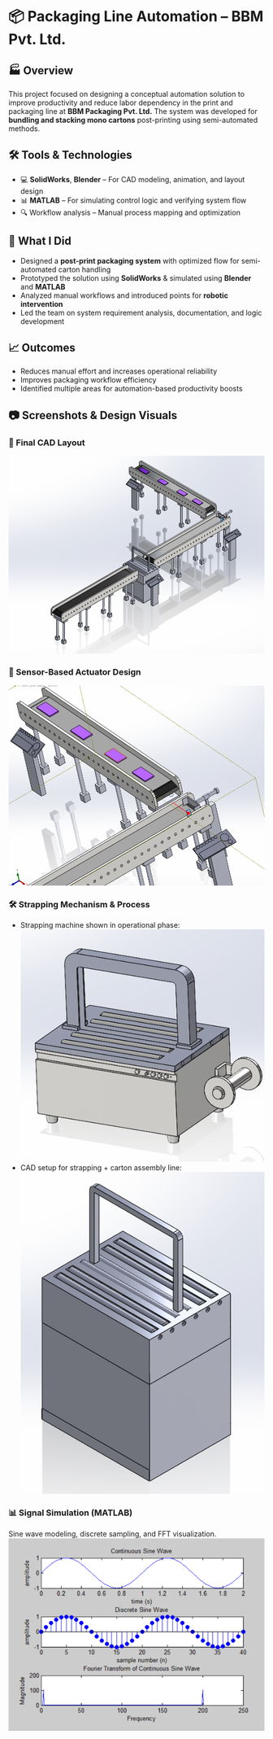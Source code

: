# 📦 Packaging Line Automation – BBM Pvt. Ltd.

## 🏭 Overview
This project focused on designing a conceptual automation solution to improve productivity and reduce labor dependency in the print and packaging line at **BBM Packaging Pvt. Ltd.** The system was developed for **bundling and stacking mono cartons** post-printing using semi-automated methods.

## 🛠️ Tools & Technologies
- 💻 **SolidWorks**, **Blender** – For CAD modeling, animation, and layout design  
- 📊 **MATLAB** – For simulating control logic and verifying system flow  
- 🔍 Workflow analysis – Manual process mapping and optimization

## 🚀 What I Did
- Designed a **post-print packaging system** with optimized flow for semi-automated carton handling  
- Prototyped the solution using **SolidWorks** & simulated using **Blender** and **MATLAB**  
- Analyzed manual workflows and introduced points for **robotic intervention**  
- Led the team on system requirement analysis, documentation, and logic development

## 📈 Outcomes
- Reduces manual effort and increases operational reliability  
- Improves packaging workflow efficiency  
- Identified multiple areas for automation-based productivity boosts

## 📷 Screenshots & Design Visuals

### 🧩 Final CAD Layout
![Final Assembly](images/Final%20Assembly.png)

### 🤖 Sensor-Based Actuator Design
![Sensor Based Actuator](images/Sensor%20based%20actuator.png)

### 🛠️ Strapping Mechanism & Process
- Strapping machine shown in operational phase:
![Strapping Machine](images/Strapping%20Machine.png)
- CAD setup for strapping + carton assembly line:
![Strapping Machine for Assembly](images/Strapping%20Machine%20for%20Assembly.png)

### 📊 Signal Simulation (MATLAB)
Sine wave modeling, discrete sampling, and FFT visualization.
![Sensor Signal Analysis](images/sensor%20signal%20analysis.png)


